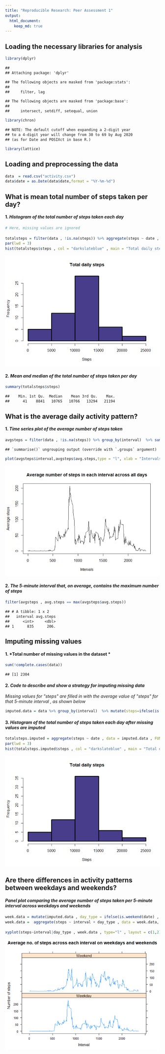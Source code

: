 ```yaml
---
title: "Reproducible Research: Peer Assessment 1"
output: 
  html_document:
    keep_md: true
---
```

## Loading the necessary libraries for analysis


```r
library(dplyr)
```

```
## 
## Attaching package: 'dplyr'
```

```
## The following objects are masked from 'package:stats':
## 
##     filter, lag
```

```
## The following objects are masked from 'package:base':
## 
##     intersect, setdiff, setequal, union
```

```r
library(chron)
```

```
## NOTE: The default cutoff when expanding a 2-digit year
## to a 4-digit year will change from 30 to 69 by Aug 2020
## (as for Date and POSIXct in base R.)
```

```r
library(lattice)
```


## Loading and preprocessing the data


```r
data  = read.csv("activity.csv")
data$date = as.Date(data$date,format = "%Y-%m-%d")
```


## What is mean total number of steps taken per day?

#### 1. *Histogram of the total number of steps taken each day*

```r
# Here, missing values are ignored

totalsteps = filter(data , !is.na(steps)) %>% aggregate(steps ~ date , data=.,FUN = sum)
par(lwd = 3)
hist(totalsteps$steps , col = "darkslateblue" , main = "Total daily steps" , xlab = "Steps")
```

![](PA1_template_files/figure-html/unnamed-chunk-3-1.png)<!-- -->

#### 2. *Mean and median of the total number of steps taken per day*


```r
summary(totalsteps$steps)
```

```
##    Min. 1st Qu.  Median    Mean 3rd Qu.    Max. 
##      41    8841   10765   10766   13294   21194
```



## What is the average daily activity pattern?

#### 1. *Time series plot of the average number of steps taken*


```r
avgsteps = filter(data , !is.na(steps)) %>% group_by(interval)  %>% summarise(avg.steps = mean(steps))
```

```
## `summarise()` ungrouping output (override with `.groups` argument)
```

```r
plot(avgsteps$interval,avgsteps$avg.steps,type = "l", xlab = "Intervals", ylab = "Average steps" , main = "Average number of steps in each interval across all days")
```

![](PA1_template_files/figure-html/unnamed-chunk-5-1.png)<!-- -->

#### 2. *The 5-minute interval that, on average, contains the maximum number of steps*


```r
filter(avgsteps , avg.steps == max(avgsteps$avg.steps))
```

```
## # A tibble: 1 x 2
##   interval avg.steps
##      <int>     <dbl>
## 1      835      206.
```



## Imputing missing values

#### 1. *Total number of missing values in the dataset * 


```r
sum(!complete.cases(data))
```

```
## [1] 2304
```


#### 2. *Code to describe and show a strategy for imputing missing data*

*Missing values for "steps" are filled in with the average value of "steps" for that 5-minute interval , as shown below* 

```r
imputed.data = data %>% group_by(interval)  %>% mutate(steps=ifelse(is.na(steps),mean(steps,na.rm=TRUE),steps))
```

#### 3. *Histogram of the total number of steps taken each day after missing values are imputed*


```r
totalsteps.imputed = aggregate(steps ~ date , data = imputed.data , FUN = sum)
par(lwd = 3)
hist(totalsteps.imputed$steps , col = "darkslateblue" , main = "Total daily steps" , xlab = "Steps")
```

![](PA1_template_files/figure-html/unnamed-chunk-9-1.png)<!-- -->



## Are there differences in activity patterns between weekdays and weekends?

#### *Panel plot comparing the average number of steps taken per 5-minute interval across weekdays and weekends*


```r
week.data = mutate(imputed.data , day_type = ifelse(is.weekend(date) , "Weekend","Weekday")) 
week.data =  aggregate(steps ~ interval + day_type , data = week.data, FUN = mean)

xyplot(steps~interval|day_type , week.data , type="l" , layout = c(1,2) , xlab = "Interval" , ylab = "Number of steps" , main = "Average no. of steps across each interval on weekdays and weekends")
```

![](PA1_template_files/figure-html/unnamed-chunk-10-1.png)<!-- -->
